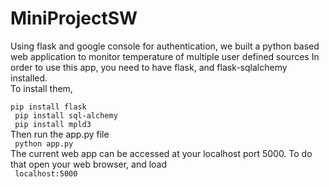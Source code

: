 # MiniProjectSW
<text> Using flask and google console for authentication, we built a python based web application to monitor temperature of multiple user defined sources
In order to use this app, you need to have flask, and flask-sqlalchemy installed.
</text>
</br>
To install them,
</br>
<code>
 pip install flask
</code>
</br>
<code>
  pip install sql-alchemy
</code>
</br>
<code>
  pip install mpld3
</code>
</br>
Then run the app.py file
</br>
<code>
  python app.py
</code>
</br>
The current web app can be accessed at your localhost port 5000. To do that open your web browser, and load 
</br>
<code>
localhost:5000
</code>
